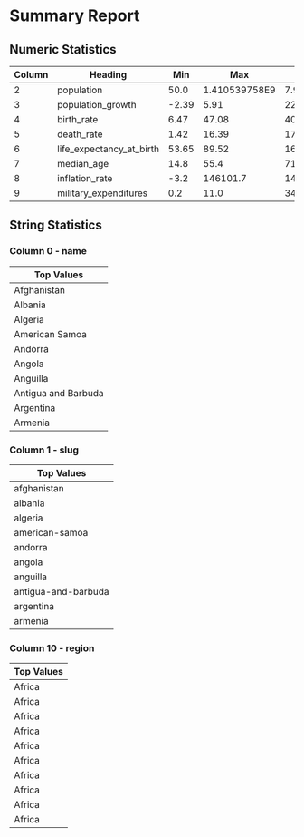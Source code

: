 # Summary Report

## Numeric Statistics

| Column | Heading | Min | Max | Sum | Mean |
| --- | --- | --- | --- | --- | --- |
| 2 | population | 50.0 | 1.410539758E9 | 7.905305986E9 | 3.3355721459915612E7 |
| 3 | population_growth | -2.39 | 5.91 | 224.04999999999998 | 0.9453586497890295 |
| 4 | birth_rate | 6.47 | 47.08 | 4033.990000000003 | 17.770881057268735 |
| 5 | death_rate | 1.42 | 16.39 | 1709.4699999999993 | 7.497675438596488 |
| 6 | life_expectancy_at_birth | 53.65 | 89.52 | 16852.380000000005 | 74.56805309734516 |
| 7 | median_age | 14.8 | 55.4 | 7159.0000000000055 | 31.537444933920728 |
| 8 | inflation_rate | -3.2 | 146101.7 | 147372.00000000006 | 649.2158590308372 |
| 9 | military_expenditures | 0.2 | 11.0 | 347.50000000000006 | 2.093373493975904 |

## String Statistics

### Column 0 - name

| Top Values |
| --- |
| Afghanistan |
| Albania |
| Algeria |
| American Samoa |
| Andorra |
| Angola |
| Anguilla |
| Antigua and Barbuda |
| Argentina |
| Armenia |

### Column 1 - slug

| Top Values |
| --- |
| afghanistan |
| albania |
| algeria |
| american-samoa |
| andorra |
| angola |
| anguilla |
| antigua-and-barbuda |
| argentina |
| armenia |

### Column 10 - region

| Top Values |
| --- |
| Africa |
| Africa |
| Africa |
| Africa |
| Africa |
| Africa |
| Africa |
| Africa |
| Africa |
| Africa |

